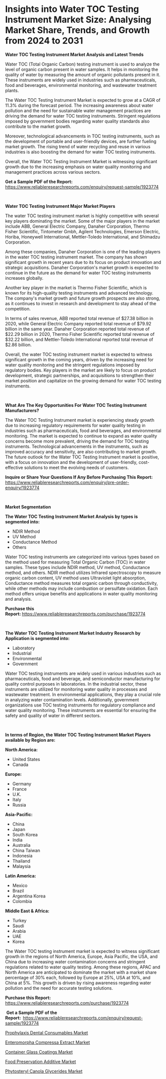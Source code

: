 <p><h1>Insights into Water TOC Testing Instrument Market Size: Analysing Market Share, Trends, and Growth from 2024 to 2031</h1></p><p><strong>Water TOC Testing Instrument Market Analysis and Latest Trends</strong></p>
<p><p>Water TOC (Total Organic Carbon) testing instrument is used to analyze the level of organic carbon present in water samples. It helps in monitoring the quality of water by measuring the amount of organic pollutants present in it. These instruments are widely used in industries such as pharmaceuticals, food and beverages, environmental monitoring, and wastewater treatment plants.</p><p>The Water TOC Testing Instrument Market is expected to grow at a CAGR of 11.3% during the forecast period. The increasing awareness about water pollution and the need for sustainable water management practices are driving the demand for water TOC testing instruments. Stringent regulations imposed by government bodies regarding water quality standards also contribute to the market growth.</p><p>Moreover, technological advancements in TOC testing instruments, such as the development of portable and user-friendly devices, are further fueling market growth. The rising trend of water recycling and reuse in various industries is also boosting the demand for water TOC testing instruments.</p><p>Overall, the Water TOC Testing Instrument Market is witnessing significant growth due to the increasing emphasis on water quality monitoring and management practices across various sectors.</p></p>
<p><strong>Get a Sample PDF of the Report:&nbsp;</strong> <a href="https://www.reliableresearchreports.com/enquiry/request-sample/1923774">https://www.reliableresearchreports.com/enquiry/request-sample/1923774</a></p>
<p>&nbsp;</p>
<p><strong>Water TOC Testing Instrument Major Market Players</strong></p>
<p><p>The water TOC testing instrument market is highly competitive with several key players dominating the market. Some of the major players in the market include ABB, General Electric Company, Danaher Corporation, Thermo Fisher Scientific, Tintometer Gmbh, Agilent Technologies, Emerson Electric, Horiba, Honeywell International, Mettler-Toledo International, and Shimadzu Corporation.</p><p>Among these companies, Danaher Corporation is one of the leading players in the water TOC testing instrument market. The company has shown significant growth in recent years due to its focus on product innovation and strategic acquisitions. Danaher Corporation's market growth is expected to continue in the future as the demand for water TOC testing instruments increases globally.</p><p>Another key player in the market is Thermo Fisher Scientific, which is known for its high-quality testing instruments and advanced technology. The company's market growth and future growth prospects are also strong, as it continues to invest in research and development to stay ahead of the competition.</p><p>In terms of sales revenue, ABB reported total revenue of $27.38 billion in 2020, while General Electric Company reported total revenue of $79.92 billion in the same year. Danaher Corporation reported total revenue of $22.29 billion in 2020, Thermo Fisher Scientific reported total revenue of $32.22 billion, and Mettler-Toledo International reported total revenue of $2.86 billion.</p><p>Overall, the water TOC testing instrument market is expected to witness significant growth in the coming years, driven by the increasing need for water quality monitoring and the stringent regulations imposed by regulatory bodies. Key players in the market are likely to focus on product development, strategic partnerships, and acquisitions to strengthen their market position and capitalize on the growing demand for water TOC testing instruments.</p></p>
<p>&nbsp;</p>
<p><strong>What Are The Key Opportunities For Water TOC Testing Instrument Manufacturers?</strong></p>
<p><p>The Water TOC Testing Instrument market is experiencing steady growth due to increasing regulatory requirements for water quality testing in industries such as pharmaceuticals, food and beverages, and environmental monitoring. The market is expected to continue to expand as water quality concerns become more prevalent, driving the demand for TOC testing instruments. Technological advancements in the instruments, such as improved accuracy and sensitivity, are also contributing to market growth. The future outlook for the Water TOC Testing Instrument market is positive, with a focus on innovation and the development of user-friendly, cost-effective solutions to meet the evolving needs of customers.</p></p>
<p><strong>Inquire or Share Your Questions If Any Before Purchasing This Report:</strong> <a href="https://www.reliableresearchreports.com/enquiry/pre-order-enquiry/1923774">https://www.reliableresearchreports.com/enquiry/pre-order-enquiry/1923774</a></p>
<p>&nbsp;</p>
<p><strong>Market Segmentation</strong></p>
<p><strong>The Water TOC Testing Instrument Market Analysis by types is segmented into:</strong></p>
<p><ul><li>NDIR Method</li><li>UV Method</li><li>Conductance Method</li><li>Others</li></ul></p>
<p><p>Water TOC testing instruments are categorized into various types based on the method used for measuring Total Organic Carbon (TOC) in water samples. These types include NDIR method, UV method, Conductance method, and others. NDIR method utilizes Infrared spectroscopy to measure organic carbon content, UV method uses Ultraviolet light absorption, Conductance method measures total organic carbon through conductivity, while other methods may include combustion or persulfate oxidation. Each method offers unique benefits and applications in water quality monitoring and analysis.</p></p>
<p><strong>Purchase this Report:&nbsp;</strong><a href="https://www.reliableresearchreports.com/purchase/1923774">https://www.reliableresearchreports.com/purchase/1923774</a></p>
<p>&nbsp;</p>
<p><strong>The Water TOC Testing Instrument Market Industry Research by Application is segmented into:</strong></p>
<p><ul><li>Laboratory</li><li>Industrial</li><li>Environmental</li><li>Government</li></ul></p>
<p><p>Water TOC testing instruments are widely used in various industries such as pharmaceuticals, food and beverage, and semiconductor manufacturing for quality control purposes in laboratories. In the industrial sector, these instruments are utilized for monitoring water quality in processes and wastewater treatment. In environmental applications, they play a crucial role in analyzing water contamination levels. Additionally, government organizations use TOC testing instruments for regulatory compliance and water quality monitoring. These instruments are essential for ensuring the safety and quality of water in different sectors.</p></p>
<p>&nbsp;</p>
<p><strong>In terms of Region, the Water TOC Testing Instrument Market Players available by Region are:</strong></p>
<p>
    <p> <strong> North America: </strong>
        <ul>
            <li>United States</li>
            <li>Canada</li>
        </ul>
        </p> 
    <p> <strong> Europe: </strong>
        <ul>
            <li>Germany</li>
            <li>France</li>
            <li>U.K.</li>
            <li>Italy</li>
            <li>Russia</li>
        </ul>
        </p> 
    <p> <strong> Asia-Pacific: </strong>
        <ul>
            <li>China</li>
            <li>Japan</li>
            <li>South Korea</li>
            <li>India</li>
            <li>Australia</li>
            <li>China Taiwan</li>
            <li>Indonesia</li>
            <li>Thailand</li>
            <li>Malaysia</li>
        </ul>
        </p> 
    <p> <strong> Latin America: </strong>
        <ul>
            <li>Mexico</li>
            <li>Brazil</li>
            <li>Argentina Korea</li>
            <li>Colombia</li>
        </ul>
        </p> 
    <p> <strong> Middle East & Africa: </strong>
        <ul>
            <li>Turkey</li>
            <li>Saudi</li>
            <li>Arabia</li>
            <li>UAE</li>
            <li>Korea</li>
        </ul>
    </p>
    </p>
<p><p>The Water TOC testing instrument market is expected to witness significant growth in the regions of North America, Europe, Asia Pacific, the USA, and China due to increasing water contamination concerns and stringent regulations related to water quality testing. Among these regions, APAC and North America are anticipated to dominate the market with a market share percentage of 30% each, followed by Europe at 25%, USA at 10%, and China at 5%. This growth is driven by rising awareness regarding water pollution and the need for accurate testing solutions.</p></p>
<p><strong>Purchase this Report: </strong><a href="https://www.reliableresearchreports.com/purchase/1923774">https://www.reliableresearchreports.com/purchase/1923774</a></p>
<p>&nbsp;<strong>Get a Sample PDF of the Report:&nbsp;&nbsp;</strong><a href="https://www.reliableresearchreports.com/enquiry/request-sample/1923774">https://www.reliableresearchreports.com/enquiry/request-sample/1923774</a></p>
<p><strong></strong></p>
<p><p><a href="https://florentine-yuzu-f42.notion.site/Prophylaxis-Dental-Consumables-Market-Provides-Detailed-Segmentation-of-this-Market-based-on-Type-A-5f8f65d168c74bac8bec8835b3437b1d">Prophylaxis Dental Consumables Market</a></p><p><a href="https://view.publitas.com/reportprime-1/enteromorpha-compressa-extract-market-size-growing-and-forecasted-for-period-from-2024-2031-and-provides-complete-market-analysis-of-this-market/">Enteromorpha Compressa Extract Market</a></p><p><a href="https://fuschia-pecorino-a6d.notion.site/Global-Container-Glass-Coatings-Market-Size-and-Market-Trends-Insights-and-Projections-from-2024-to-0e61421e47f84a8298433119e6bf7794">Container Glass Coatings Market</a></p><p><a href="https://changeable-paste-463.notion.site/Food-Preservation-Additive-Market-A-Comprehensive-Report-of-its-Market-Share-Growth-Trends-2024--1c0ae8c094cb42f5a67ab78bca83725d">Food Preservation Additive Market</a></p><p><a href="https://view.publitas.com/reportprime-1/global-phytosteryl-canola-glycerides-market-size-and-market-trends-insights-and-projections-from-2024-to-2031/">Phytosteryl Canola Glycerides Market</a></p></p>